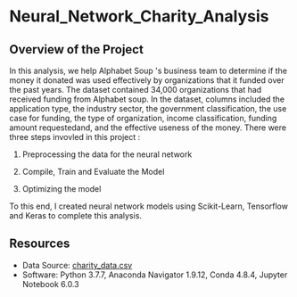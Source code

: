 # Neural_Network_Charity_Analysis

## Overview of the Project
In this analysis, we help Alphabet Soup 's business team to determine if the money it donated was used effectively by organizations that it funded over the past years. The dataset contained 34,000 organizations that had received funding from Alphabet soup. In the dataset, columns included the application type, the industry sector, the government classification, the use case for funding, the type of organization, income classification, funding amount requestedand, and the effective useness of the money. There were three steps invovled in this project : 

1. Preprocessing the data for the neural network 

2. Compile, Train and Evaluate the Model 

3. Optimizing the model

To this end, I created neural network models using Scikit-Learn, Tensorflow and Keras to complete this analysis.


## Resources
* Data Source: [charity_data.csv](https://2u-data-curriculum-team.s3.amazonaws.com/dataviz-online/module_19/charity_data.csv)
* Software: Python 3.7.7, Anaconda Navigator 1.9.12, Conda 4.8.4, Jupyter Notebook 6.0.3

